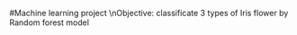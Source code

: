 #Machine learning project 
\nObjective: classificate 3 types of Iris flower by Random forest model  

